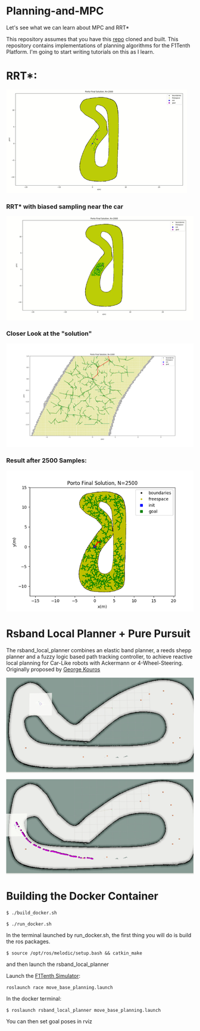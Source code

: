 # Planning-and-MPC

Let's see what we can learn about MPC and RRT*

This repository assumes that you have this [repo](https://github.com/pmusau17/Platooning-F1Tenth) cloned and built. This repository contains implementations of planning algorithms for the F1Tenth Platform. I'm going to start writing tutorials on this as I learn. 


# RRT*:
![RRT_Biased](images/rrt_normal.gif)

### RRT* with biased sampling near the car
![RRT Biased](images/rrt_biased.gif)

### Closer Look at the "solution" 
![RRT_Grid](images/RRT_grid.png)

### Result after 2500 Samples:
![Porto Grid](images/Porto2500.png)

# Rsband Local Planner + Pure Pursuit

The rsband_local_planner combines an elastic band planner, a reeds shepp planner and a fuzzy logic based path tracking controller, to achieve reactive local planning for Car-Like robots with Ackermann or 4-Wheel-Steering. Originally proposed by [George Kouros](https://github.com/gkouros/rsband_local_planner)

![Short Term Planning](images/short_term_planning.gif)


![long_term_planning.gif](images/long_term_planning.gif)


# Building the Docker Container

```
$ ./build_docker.sh
```

```
$ ./run_docker.sh
```

In the terminal launched by run_docker.sh, the first thing you will do is build the ros packages.

```
$ source /opt/ros/melodic/setup.bash && catkin_make 
```

and then launch the rsband_local_planner 


Launch the [F1Tenth Simulator](https://github.com/pmusau17/Platooning-F1Tenth): 

```
roslaunch race move_base_planning.launch
```

In the docker terminal: 

```
$ roslaunch rsband_local_planner move_base_planning.launch
```

You can then set goal poses in rviz
